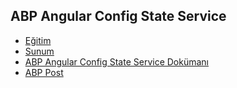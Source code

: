 ## ABP Angular Config State Service

- [Eğitim]()
- [Sunum](https://bit.ly/abp-angular-config-state-service)
- [ABP Angular Config State Service Dokümanı](https://docs.abp.io/en/abp/latest/UI/Angular/Config-State-Service)
- [ABP Post]()
